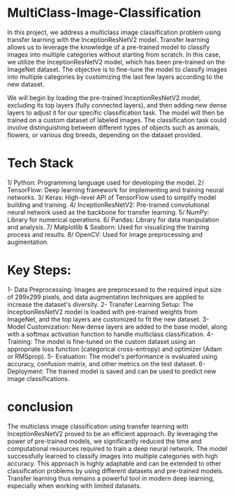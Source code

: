 # MultiClass-Image-Classification
In this project, we address a multiclass image classification problem using transfer learning with the InceptionResNetV2 model. Transfer learning allows us to leverage the knowledge of a pre-trained model to classify images into multiple categories without starting from scratch. In this case, we utilize the InceptionResNetV2 model, which has been pre-trained on the ImageNet dataset. The objective is to fine-tune the model to classify images into multiple categories by customizing the last few layers according to the new dataset.

We will begin by loading the pre-trained InceptionResNetV2 model, excluding its top layers (fully connected layers), and then adding new dense layers to adjust it for our specific classification task. The model will then be trained on a custom dataset of labeled images. The classification task could involve distinguishing between different types of objects such as animals, flowers, or various dog breeds, depending on the dataset provided.

# Tech Stack
1/ Python: Programming language used for developing the model.
2/ TensorFlow: Deep learning framework for implementing and training neural networks.
3/ Keras: High-level API of TensorFlow used to simplify model building and training.
4/ InceptionResNetV2: Pre-trained convolutional neural network used as the backbone for transfer learning.
5/ NumPy: Library for numerical operations.
6/ Pandas: Library for data manipulation and analysis.
7/ Matplotlib & Seaborn: Used for visualizing the training process and results.
8/ OpenCV: Used for image preprocessing and augmentation.

# Key Steps:
1- Data Preprocessing: Images are preprocessed to the required input size of 299x299 pixels, and data augmentation techniques are applied to increase the dataset's diversity.
2- Transfer Learning Setup: The InceptionResNetV2 model is loaded with pre-trained weights from ImageNet, and the top layers are customized to fit the new dataset.
3- Model Customization: New dense layers are added to the base model, along with a softmax activation function to handle multiclass classification.
4- Training: The model is fine-tuned on the custom dataset using an appropriate loss function (categorical cross-entropy) and optimizer (Adam or RMSprop).
5- Evaluation: The model's performance is evaluated using accuracy, confusion matrix, and other metrics on the test dataset.
6- Deployment: The trained model is saved and can be used to predict new image classifications.

# conclusion 

The multiclass image classification using transfer learning with InceptionResNetV2 proved to be an efficient approach. By leveraging the power of pre-trained models, we significantly reduced the time and computational resources required to train a deep neural network. The model successfully learned to classify images into multiple categories with high accuracy. This approach is highly adaptable and can be extended to other classification problems by using different datasets and pre-trained models. Transfer learning thus remains a powerful tool in modern deep learning, especially when working with limited datasets.
